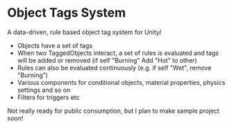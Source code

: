 # Object Tags System
A data-driven, rule based object tag system for Unity/

* Objects have a set of tags
* When two TaggedObjects interact, a set of rules is evaluated and tags will be added or removed (if self "Burning" Add "Hot" to other)
* Rules can also be evaluated continuously (e.g. if self "Wet", remove "Burning")
* Various components for conditional objects, material properties, physics settings and so on
* Filters for triggers etc

Not really ready for public consumption, but I plan to make sample project soon!
